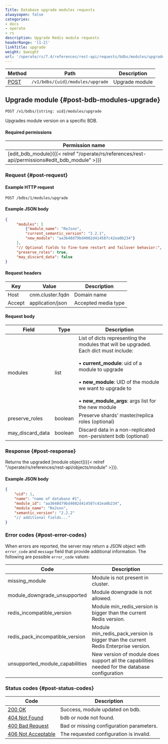 ```yaml
---
Title: Database upgrade modules requests
alwaysopen: false
categories:
- docs
- operate
- rs
description: Upgrade Redis module requests
headerRange: '[1-2]'
linkTitle: upgrade
weight: $weight
url: '/operate/rs/7.4/references/rest-api/requests/bdbs/modules/upgrade/'
---
```


| Method | Path | Description |
|--------|------|-------------|
| [POST](#post-bdb-modules-upgrade) | `/v1/bdbs/{uid}/modules/upgrade` | Upgrade module |

## Upgrade module {#post-bdb-modules-upgrade}

	POST /v1/bdbs/{string: uid}/modules/upgrade

Upgrades module version on a specific BDB.

#### Required permissions

| Permission name |
|-----------------|
| [edit_bdb_module]({{< relref "/operate/rs/references/rest-api/permissions#edit_bdb_module" >}}) |

### Request {#post-request} 

#### Example HTTP request

	POST /bdbs/1/modules/upgrade

#### Example JSON body

```json
{
     "modules": [
         {"module_name": "ReJson",
         "current_semantic_version": "2.2.1",
         "new_module": "aa3648d79bd4082d414587c42ea0b234"}
     ],
     "// Optional fields to fine-tune restart and failover behavior:",
     "preserve_roles": true,
     "may_discard_data": false
}
```

#### Request headers

| Key | Value | Description |
|-----|-------|-------------|
| Host | cnm.cluster.fqdn | Domain name |
| Accept | application/json | Accepted media type |


#### Request body

| Field | Type | Description |
|-------|------|-------------|
| modules | list | List of dicts representing the modules that will be upgraded. Each dict must include: <br></br> • **current_module**: uid of a module to upgrade <br></br> • **new_module**: UID of the module we want to upgrade to <br></br> • **new_module_args**: args list for the new module |
| preserve_roles | boolean | Preserve shards’ master/replica roles (optional) |
| may_discard_data | boolean | Discard data in a non-replicated non-persistent bdb (optional) |

### Response {#post-response} 

Returns the upgraded [module object]({{< relref "/operate/rs/references/rest-api/objects/module" >}}).

#### Example JSON body

```json
{
    "uid": 1,
    "name": "name of database #1",
    "module_id": "aa3648d79bd4082d414587c42ea0b234",
    "module_name": "ReJson",
    "semantic_version": "2.2.2"
    "// additional fields..."
}
```

### Error codes {#post-error-codes} 

When errors are reported, the server may return a JSON object with    `error_code` and `message` field that provide additional information.    The following are possible `error_code` values:

| Code | Description |
|------|-------------|
| missing_module | Module is not present in cluster.| 
| module_downgrade_unsupported | Module downgrade is not allowed.| 
| redis_incompatible_version | Module min_redis_version is bigger than the current Redis version.| 
| redis_pack_incompatible_version | Module min_redis_pack_version is bigger than the current Redis Enterprise version.| 
| unsupported_module_capabilities | New version of module does support all the capabilities needed for the database configuration| 

### Status codes {#post-status-codes} 

| Code | Description |
|------|-------------|
| [200 OK](http://www.w3.org/Protocols/rfc2616/rfc2616-sec10.html#sec10.2.1) | Success, module updated on bdb. |
| [404 Not Found](http://www.w3.org/Protocols/rfc2616/rfc2616-sec10.html#sec10.4.5) | bdb or node not found. |
| [400 Bad Request](http://www.w3.org/Protocols/rfc2616/rfc2616-sec10.html#sec10.4.1) | Bad or missing configuration parameters. |
| [406 Not Acceptable](http://www.w3.org/Protocols/rfc2616/rfc2616-sec10.html#sec10.4.7) | The requested configuration is invalid. |
